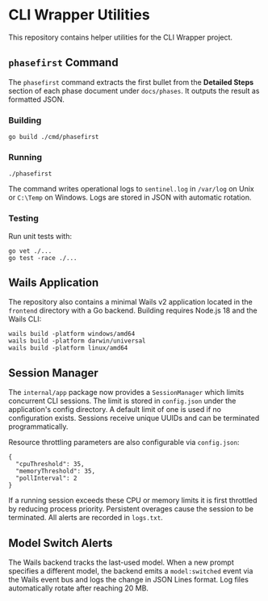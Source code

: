 # CLI Wrapper Utilities

This repository contains helper utilities for the CLI Wrapper project.

## `phasefirst` Command

The `phasefirst` command extracts the first bullet from the **Detailed Steps**
section of each phase document under `docs/phases`. It outputs the result as
formatted JSON.

### Building

```
go build ./cmd/phasefirst
```

### Running

```
./phasefirst
```

The command writes operational logs to `sentinel.log` in `/var/log` on Unix or
`C:\Temp` on Windows. Logs are stored in JSON with automatic rotation.

### Testing

Run unit tests with:

```
go vet ./...
go test -race ./...
```

## Wails Application

The repository also contains a minimal Wails v2 application located in the
`frontend` directory with a Go backend. Building requires Node.js 18 and the
Wails CLI:

```
wails build -platform windows/amd64
wails build -platform darwin/universal
wails build -platform linux/amd64
```

## Session Manager

The `internal/app` package now provides a `SessionManager` which limits concurrent
CLI sessions. The limit is stored in `config.json` under the application's config
directory. A default limit of one is used if no configuration exists. Sessions
receive unique UUIDs and can be terminated programmatically.

Resource throttling parameters are also configurable via `config.json`:

```
{
  "cpuThreshold": 35,
  "memoryThreshold": 35,
  "pollInterval": 2
}
```
If a running session exceeds these CPU or memory limits it is first throttled by
reducing process priority. Persistent overages cause the session to be
terminated. All alerts are recorded in `logs.txt`.

## Model Switch Alerts

The Wails backend tracks the last-used model. When a new prompt specifies a different
model, the backend emits a `model:switched` event via the Wails event bus and logs the
change in JSON Lines format. Log files automatically rotate after reaching 20 MB.

